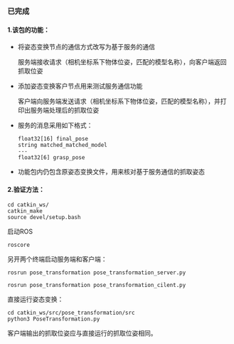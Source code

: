 ### 已完成

#### 1.该包的功能：

+ 将姿态变换节点的通信方式改写为基于服务的通信

  服务端接收请求（相机坐标系下物体位姿，匹配的模型名称），向客户端返回抓取位姿

+ 添加姿态变换客户节点用来测试服务通信功能

  客户端向服务端发送请求（相机坐标系下物体位姿，匹配的模型名称），并打印出服务端处理后的抓取位姿

+ 服务的消息采用如下格式：

  ```
  float32[16] final_pose
  string matched_matched_model
  ---
  float32[6] grasp_pose
  ```

+ 功能包内仍包含原姿态变换文件，用来核对基于服务通信的抓取姿态

#### 2.验证方法：
```
cd catkin_ws/
catkin_make
source devel/setup.bash 
```
启动ROS

```
roscore
```

另开两个终端启动服务端和客户端：

```
rosrun pose_transformation pose_transformation_server.py
```

```
rosrun pose_transformation pose_transformation_cilent.py
```

直接运行姿态变换：

```
cd catkin_ws/src/pose_transformation/src
python3 PoseTransformation.py
```

客户端输出的抓取位姿应与直接运行的抓取位姿相同。
